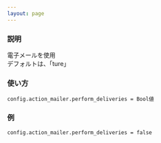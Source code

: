 ```yaml
---
layout: page
---
```


### 説明

電子メールを使用  
デフォルトは、「ture」

### 使い方

    config.action_mailer.perform_deliveries = Bool値

### 例

    config.action_mailer.perform_deliveries = false
